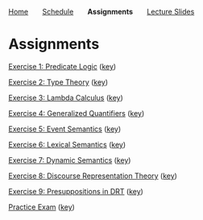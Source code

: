 
[Home](https://mjs227.github.io/courses/semantic-theory-25/)&emsp;&emsp;[Schedule](https://mjs227.github.io/courses/semantic-theory-25/schedule/)&emsp;&emsp;**Assignments**&emsp;&emsp;[Lecture Slides](https://mjs227.github.io/courses/semantic-theory-25/lecture-slides/)

# Assignments

[Exercise 1: Predicate Logic](https://mjs227.github.io/courses/semantic-theory-25/assignments/ST25_ex1.pdf) ([key](https://mjs227.github.io/courses/semantic-theory-25/assignments/ST25_ex1_key.pdf))

[Exercise 2: Type Theory](https://mjs227.github.io/courses/semantic-theory-25/assignments/ST25_ex2.pdf) ([key](https://mjs227.github.io/courses/semantic-theory-25/assignments/ST25_ex2_key.pdf))

[Exercise 3: Lambda Calculus](https://mjs227.github.io/courses/semantic-theory-25/assignments/ST25_ex3.pdf) ([key](https://mjs227.github.io/courses/semantic-theory-25/assignments/ST25_ex3_key.pdf))

[Exercise 4: Generalized Quantifiers](https://mjs227.github.io/courses/semantic-theory-25/assignments/ST25_ex4.pdf) ([key](https://mjs227.github.io/courses/semantic-theory-25/assignments/ST25_ex4_key.pdf))

[Exercise 5: Event Semantics](https://mjs227.github.io/courses/semantic-theory-25/assignments/ST25_ex5.pdf) ([key](https://mjs227.github.io/courses/semantic-theory-25/assignments/ST25_ex5_key.pdf))

[Exercise 6: Lexical Semantics](https://mjs227.github.io/courses/semantic-theory-25/assignments/ST25_ex6.pdf) ([key](https://mjs227.github.io/courses/semantic-theory-25/assignments/ST25_ex6_key.pdf))

[Exercise 7: Dynamic Semantics](https://mjs227.github.io/courses/semantic-theory-25/assignments/ST25_ex7.pdf) ([key](https://mjs227.github.io/courses/semantic-theory-25/assignments/ST25_ex7_key.pdf))

[Exercise 8: Discourse Representation Theory](https://mjs227.github.io/courses/semantic-theory-25/assignments/ST25_ex8.pdf) ([key](https://mjs227.github.io/courses/semantic-theory-25/assignments/ST25_ex8_key.pdf))

[Exercise 9: Presuppositions in DRT](https://mjs227.github.io/courses/semantic-theory-25/assignments/ST25_ex9.pdf) ([key](https://mjs227.github.io/courses/semantic-theory-25/assignments/ST25_ex9_key.pdf))

[Practice Exam](https://mjs227.github.io/courses/semantic-theory-25/assignments/ST25_practice_exam.pdf) ([key](https://mjs227.github.io/courses/semantic-theory-25/assignments/ST25_practice_exam_key.pdf))
